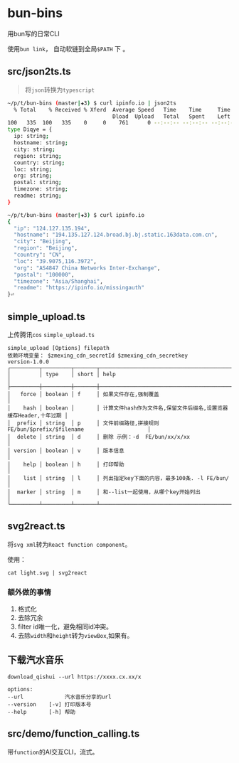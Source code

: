 # bun-bins

用bun写的日常CLI

使用`bun link`， 自动软链到全局`$PATH` 下 。


## src/json2ts.ts
> 将`json`转换为`typescript`

```sh
~/p/t/bun-bins (master|✚3) $ curl ipinfo.io | json2ts 
  % Total    % Received % Xferd  Average Speed   Time    Time     Time  Current
                                 Dload  Upload   Total   Spent    Left  Speed
100   335  100   335    0     0    761      0 --:--:-- --:--:-- --:--:--   763
type Diqye = {
  ip: string;
  hostname: string;
  city: string;
  region: string;
  country: string;
  loc: string;
  org: string;
  postal: string;
  timezone: string;
  readme: string;
}
```
```sh
~/p/t/bun-bins (master|✚3) $ curl ipinfo.io
{
  "ip": "124.127.135.194",
  "hostname": "194.135.127.124.broad.bj.bj.static.163data.com.cn",
  "city": "Beijing",
  "region": "Beijing",
  "country": "CN",
  "loc": "39.9075,116.3972",
  "org": "AS4847 China Networks Inter-Exchange",
  "postal": "100000",
  "timezone": "Asia/Shanghai",
  "readme": "https://ipinfo.io/missingauth"
}⏎ 
```

## simple_upload.ts

上传腾讯`cos` 
`simple_upload.ts`

```
simple_upload [Options] filepath
依赖环境变量： $zmexing_cdn_secretId $zmexing_cdn_secretkey
version-1.0.0
┌─────────┬─────────┬───────┬───────────────────────────────────────────────────────────────────┐
│         │ type    │ short │ help                                                              │
├─────────┼─────────┼───────┼───────────────────────────────────────────────────────────────────┤
│   force │ boolean │ f     │ 如果文件存在,强制覆盖                                             │
│    hash │ boolean │       │ 计算文件hash作为文件名,保留文件后缀名,设置览器缓存Header,十年过期 │
│  prefix │ string  │ p     │ 文件前缀路径,拼接规则 FE/bun/$prefix/$filename                    │
│  delete │ string  │ d     │ 删除 示例：-d  FE/bun/xx/x/xx                                     │
│ version │ boolean │ v     │ 版本信息                                                          │
│    help │ boolean │ h     │ 打印帮助                                                          │
│    list │ string  │ l     │ 列出指定key下面的内容，最多100条. -l FE/bun/                      │
│  marker │ string  │ m     │ 和--list一起使用，从哪个key开始列出                               │
└─────────┴─────────┴───────┴───────────────────────────────────────────────────────────────────┘
```

## svg2react.ts

将`svg xml`转为`React function component`。

使用：
```shell
cat light.svg | svg2react
```
### 额外做的事情
1. 格式化
2. 去除冗余
3. filter id唯一化，避免相同id冲突。
4. 去除`width`和`height`转为`viewBox`,如果有。

## 下载汽水音乐
```
download_qishui --url https://xxxx.cx.xx/x

options:
--url             汽水音乐分享的url
--version    [-v] 打印版本号
--help       [-h] 帮助
```

## src/demo/function_calling.ts

带`function`的AI交互CLI，流式。